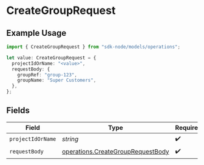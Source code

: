 # CreateGroupRequest

## Example Usage

```typescript
import { CreateGroupRequest } from "sdk-node/models/operations";

let value: CreateGroupRequest = {
  projectIdOrName: "<value>",
  requestBody: {
    groupRef: "group-123",
    groupName: "Super Customers",
  },
};
```

## Fields

| Field                                                                                  | Type                                                                                   | Required                                                                               | Description                                                                            |
| -------------------------------------------------------------------------------------- | -------------------------------------------------------------------------------------- | -------------------------------------------------------------------------------------- | -------------------------------------------------------------------------------------- |
| `projectIdOrName`                                                                      | *string*                                                                               | :heavy_check_mark:                                                                     | N/A                                                                                    |
| `requestBody`                                                                          | [operations.CreateGroupRequestBody](../../models/operations/creategrouprequestbody.md) | :heavy_check_mark:                                                                     | N/A                                                                                    |
